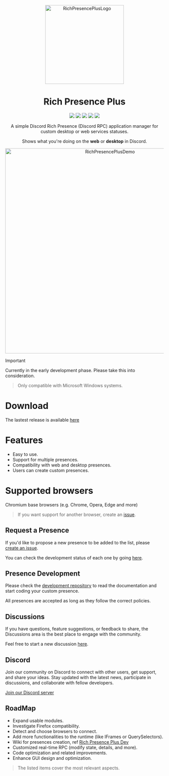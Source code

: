 <p align="center">
<img src="https://raw.githubusercontent.com/manucabral/RichPresencePlus/refs/heads/main/assets/logo.svg?raw=true" width="250" title="RichPresencePlusLogo">
</p>


<h1 align="center">Rich Presence Plus</h1>

<div align="center">
    <img src="https://img.shields.io/badge/version-0.0.8-blue" />
    <img src="https://img.shields.io/github/downloads/manucabral/RichPresencePlus/total" />
    <img src="https://img.shields.io/github/contributors/manucabral/RichPresencePlus" />
    <img src="https://img.shields.io/github/license/manucabral/RichPresencePlus" />
    <img src="https://img.shields.io/github/commit-activity/m/manucabral/RichPresencePlus" />
</div>


<p align="center">
A simple Discord Rich Presence (Discord RPC) application manager for custom desktop or web services statuses.
</p>

<p align="center">
Shows what you're doing on the <b>web</b> or <b>desktop</b> in Discord.
</p>


<p align="center">
<img src="https://github.com/manucabral/RichPresencePlus/blob/main/assets/demov0.0.5.gif" width="650" title="RichPresencePlusDemo">
</p>

> [!IMPORTANT]  
> Currently in the early development phase. Please take this into consideration.

> Only compatible with Microsoft Windows systems.

# Download
The lastest release is available [here](https://github.com/manucabral/RichPresencePlus/releases)

# Features
- Easy to use.
- Support for multiple presences.
- Compatibility with web and desktop presences.
- Users can create custom presences.

# Supported browsers
Chromium base browsers (e.g. Chrome, Opera, Edge and more)
> If you want support for another browser, create an [issue](https://github.com/manucabral/RichPresencePlus/issues/new/choose).

## Request a Presence
If you'd like to propose a new presence to be added to the list, please [create an issue](https://github.com/manucabral/RichPresencePlus/issues/new/choose).

You can check the development status of each one by going [here](https://github.com/users/manucabral/projects/4).

## Presence Development
Please check the [development repository](https://github.com/manucabral/RichPresencePlusDev) to read the documentation and start coding your custom presence.

All presences are accepted as long as they follow the correct policies.

## Discussions
If you have questions, feature suggestions, or feedback to share, the Discussions area is the best place to engage with the community.

Feel free to start a new discussion [here](https://github.com/manucabral/RichPresencePlus/discussions).

## Discord
Join our community on Discord to connect with other users, get support, and share your ideas. Stay updated with the latest news, participate in discussions, and collaborate with fellow developers.

[Join our Discord server](https://discord.gg/NjXFRqWarc)


## RoadMap
- Expand usable modules.
- Investigate Firefox compatibility.
- Detect and choose browsers to connect.
- Add more functionalities to the runtime (like IFrames or QuerySelectors).
- Wiki for presences creation, ref [Rich Presence Plus Dev](https://github.com/manucabral/RichPresencePlusDev)
- Customized real-time RPC (modify state, details, and more).
- Code optimization and related improvements.
- Enhance GUI design and optimization.
> The listed items cover the most relevant aspects.


